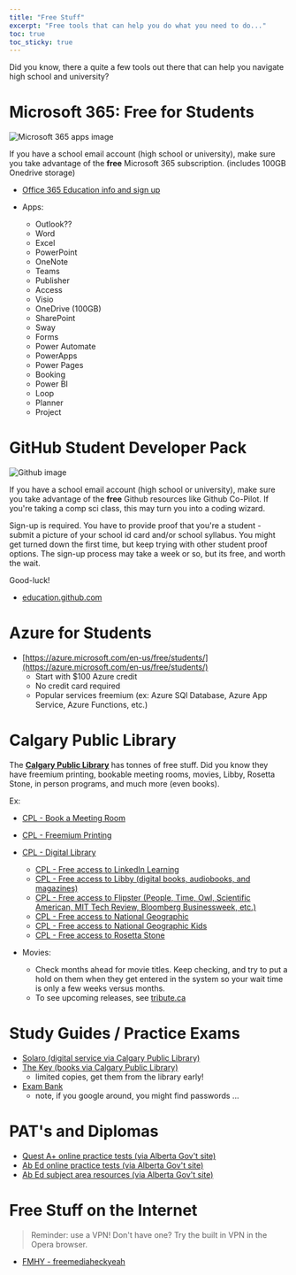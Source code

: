 ```yaml
---
title: "Free Stuff"
excerpt: "Free tools that can help you do what you need to do..."
toc: true
toc_sticky: true
---
```


Did you know, there a quite a few tools out there that can help you navigate high school and university?

# Microsoft 365: Free for Students

![Microsoft 365 apps image ](https://upload.wikimedia.org/wikipedia/commons/thumb/9/9e/Office_365_app_logos.svg/1200px-Office_365_app_logos.svg.png)

If you have a school email account (high school or university), make sure you take advantage of the **free** Microsoft 365 subscription.  (includes 100GB Onedrive storage)

- [Office 365 Education info and sign up](https://www.microsoft.com/en-ca/education/products/office)

- Apps:
    - Outlook??
    - Word
    - Excel
    - PowerPoint
    - OneNote
    - Teams
    - Publisher
    - Access
    - Visio
    - OneDrive  (100GB)
    - SharePoint
    - Sway
    - Forms
    - Power Automate
    - PowerApps
    - Power Pages
    - Booking
    - Power BI
    - Loop
    - Planner
    - Project


# GitHub Student Developer Pack

![Github image ](https://github.githubassets.com/assets/GitHub-Mark-ea2971cee799.png)

If you have a school email account (high school or university), make sure you take advantage of the **free** Github resources like Github Co-Pilot.  If you're taking a comp sci class, this may turn you into a coding wizard.

Sign-up is required.  You have to provide proof that you're a student - submit a picture of your school id card and/or school syllabus. You might get turned down the first time, but keep trying with other student proof options. The sign-up process may take a week or so, but its free, and worth the wait.

Good-luck!

- [education.github.com](https://education.github.com/pack)

# Azure for Students
- [https://azure.microsoft.com/en-us/free/students/](https://azure.microsoft.com/en-us/free/students/)
    - Start with $100 Azure credit
    - No credit card required
    - Popular services freemium (ex: Azure SQl Database, Azure App Service, Azure Functions, etc.)


# Calgary Public Library

The **[Calgary Public Library](https://calgarylibrary.ca/)** has tonnes of free stuff.  Did you know they have freemium printing, bookable meeting rooms, movies, Libby, Rosetta Stone, in person programs, and much more (even books).

Ex:

- [CPL - Book a Meeting Room](https://calgarylibrary.ca/events-and-programs/book-a-space/)
- [CPL - Freemium Printing](https://calgarylibrary.ca/your-library/free-services/printing/)

- [CPL - Digital Library](https://calgarylibrary.ca/read-learn-and-explore/digital-library/)

    - [CPL - Free access to LinkedIn Learning](https://calgarylibrary.ca/read-learn-and-explore/digital-library/linkedin-learning-for-library/)
    - [CPL - Free access to Libby (digital books, audiobooks, and magazines)](https://calgarylibrary.ca/read-learn-and-explore/digital-library/libby/)
    - [CPL - Free access to Flipster (People, Time, Owl, Scientific American, MIT Tech Review, Bloomberg Businessweek, etc.)](https://calgarylibrary.ca/read-learn-and-explore/digital-library/flipster-online-magazines/)
    - [CPL - Free access to National Geographic](https://calgarylibrary.ca/read-learn-and-explore/digital-library/national-geographic-virtual-library/)
    - [CPL - Free access to National Geographic Kids](https://calgarylibrary.ca/read-learn-and-explore/digital-library/national-geographic-kids/)
    - [CPL - Free access to Rosetta Stone](https://calgarylibrary.ca/read-learn-and-explore/digital-library/rosetta-stone-library-solution/)


-  Movies:
    - Check months ahead for movie titles.  Keep checking, and try to put a hold on them when they get entered in the system so your wait time is only a few weeks versus months.
    - To see upcoming releases, see [tribute.ca](https://www.tribute.ca/movies/dvd/coming-soon/)

# Study Guides / Practice Exams

- [Solaro (digital service via Calgary Public Library)](https://calgarylibrary.ca/read-learn-and-explore/digital-library/solaro/)
- [The Key (books via Calgary Public Library)](https://calgary.bibliocommons.com/v2/search?query=the%20key%20student%20study%20guide)
    - limited copies, get them from the library early!
- [Exam Bank](https://alberta.exambank.com/)
    - note, if you google around, you might find passwords ...

# PAT's and Diplomas

- [Quest A+ online practice tests (via Alberta Gov't site)](https://questaplus.alberta.ca/app/practice-test-access)
- [Ab Ed online practice tests (via Alberta Gov't site)](https://abed.vretta.com/#/en/public-practice)
- [Ab Ed subject area resources (via Alberta Gov't site)](https://www.alberta.ca/provincial-achievement-tests#jumplinks-4)

# Free Stuff on the Internet
> Reminder: use a VPN! 
Don't have one? Try the built in VPN in the Opera browser.

- [FMHY - freemediaheckyeah](https://fmhy.net/)

<!-- https://www.myunidays.com/CA/en-CA/futures -->